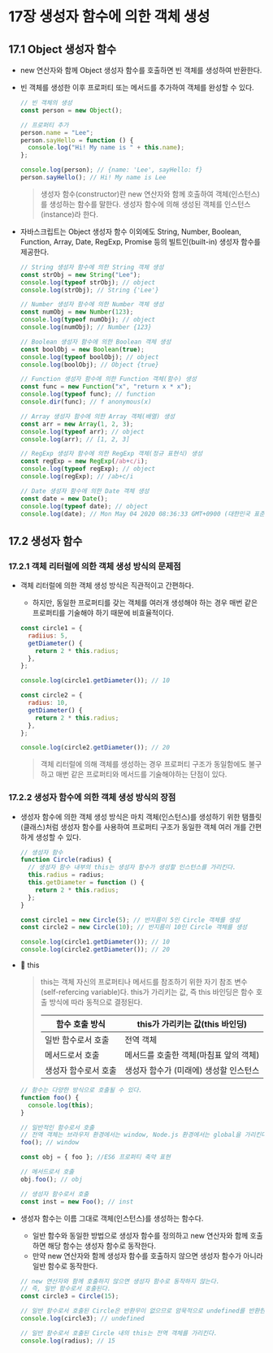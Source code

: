 # 17장 생성자 함수에 의한 객체 생성

## 17.1 Object 생성자 함수

- new 연산자와 함께 Object 생성자 함수를 호출하면 빈 객체를 생성하여 반환한다.
- 빈 객체를 생성한 이후 프로퍼티 또는 메서드를 추가하여 객체를 완성할 수 있다.

  ```javascript
  // 빈 객체의 생성
  const person = new Object();

  // 프로퍼티 추가
  person.name = "Lee";
  person.sayHello = function () {
    console.log("Hi! My name is " + this.name);
  };

  console.log(person); // {name: 'Lee', sayHello: f}
  person.sayHello(); // Hi! My name is Lee
  ```

  > 생성자 함수(constructor)란 new 연산자와 함께 호출하여 객체(인스턴스)를 생성하는 함수를 말한다. 생성자 함수에 의해 생성된 객체를 인스턴스(instance)라 한다.

- 자바스크립트는 Object 생성자 함수 이외에도 String, Number, Boolean, Function, Array, Date, RegExp, Promise 등의 빌트인(built-in) 생성자 함수를 제공한다.

  ```javascript
  // String 생성자 함수에 의한 String 객체 생성
  const strObj = new String("Lee");
  console.log(typeof strObj); // object
  console.log(strObj); // String {'Lee'}

  // Number 생성자 함수에 의한 Number 객체 생성
  const numObj = new Number(123);
  console.log(typeof numObj); // object
  console.log(numObj); // Number {123}

  // Boolean 생성자 함수에 의한 Boolean 객체 생성
  const boolObj = new Boolean(true);
  console.log(typeof boolObj); // object
  console.log(boolObj); // Object {true}

  // Function 생성자 함수에 의한 Function 객체(함수) 생성
  const func = new Function("x", "return x * x");
  console.log(typeof func); // function
  console.dir(func); // f anonymous(x)

  // Array 생성자 함수에 의한 Array 객체(배열) 생성
  const arr = new Array(1, 2, 3);
  console.log(typeof arr); // object
  console.log(arr); // [1, 2, 3]

  // RegExp 생성자 함수에 의한 RegExp 객체(정규 표현식) 생성
  const regExp = new RegExp(/ab+c/i);
  console.log(typeof regExp); // object
  console.log(regExp); // /ab+c/i

  // Date 생성자 함수에 의한 Date 객체 생성
  const date = new Date();
  console.log(typeof date); // object
  console.log(date); // Mon May 04 2020 08:36:33 GMT+0900 (대한민국 표준시)
  ```

## 17.2 생성자 함수

### 17.2.1 객체 리터럴에 의한 객체 생성 방식의 문제점

- 객체 리터럴에 의한 객체 생성 방식은 직관적이고 간편하다.

  - 하지만, 동일한 프로퍼티를 갖는 객체를 여러개 생성해야 하는 경우 매번 같은 프로퍼티를 기술해야 하기 때문에 비효율적이다.

  ```javascript
  const circle1 = {
    radiius: 5,
    getDiameter() {
      return 2 * this.radius;
    },
  };

  console.log(circle1.getDiameter()); // 10

  const circle2 = {
    radius: 10,
    getDiameter() {
      return 2 * this.radius;
    },
  };

  console.log(circle2.getDiameter()); // 20
  ```

  > 객체 리터럴에 의해 객체를 생성하는 경우 프로퍼티 구조가 동일함에도 불구하고 매번 같은 프로퍼티와 메서드를 기술해야하는 단점이 있다.

### 17.2.2 생성자 함수에 의한 객체 생성 방식의 장점

- 생성자 함수에 의한 객체 생성 방식은 마치 객체(인스턴스)를 생성하기 위한 탬플릿(클래스)처럼 생성자 함수를 사용하여 프로퍼티 구조가 동일한 객체 여러 개를 간편하게 생성할 수 있다.

  ```javascript
  // 생성자 함수
  function Circle(radius) {
    // 생성자 함수 내부의 this는 생성자 함수가 생성할 인스턴스를 가리킨다.
    this.radius = radius;
    this.getDiameter = function () {
      return 2 * this.radius;
    };
  }

  const circle1 = new Circle(5); // 반지름이 5인 Circle 객체를 생성
  const circle2 = new Circle(10); // 반지름이 10인 Circle 객체를 생성

  console.log(circle1.getDiameter()); // 10
  console.log(circle2.getDiameter()); // 20
  ```

- 📄 this

  > this는 객체 자신의 프로퍼티나 메서드를 참조하기 위한 자기 참조 변수(self-refercing variable)다. this가 가리키는 값, 즉 this 바인딩은 함수 호출 방식에 따라 동적으로 결정된다.
  >
  > | 함수 호출 방식       | this가 가리키는 값(this 바인딩)        |
  > | -------------------- | -------------------------------------- |
  > | 일반 함수로서 호출   | 전역 객체                              |
  > | 메서드로서 호출      | 메서드를 호출한 객체(마침표 앞의 객체) |
  > | 생성자 함수로서 호출 | 생성자 함수가 (미래에) 생성할 인스턴스 |

  ```javascript
  // 함수는 다양한 방식으로 호출될 수 있다.
  function foo() {
    console.log(this);
  }

  // 일반적인 함수로서 호출
  // 전역 객체는 브라우저 환경에서는 window, Node.js 환경에서는 global을 가리킨다.
  foo(); // window

  const obj = { foo }; //ES6 프로퍼티 축약 표현

  // 메서드로서 호출
  obj.foo(); // obj

  // 생성자 함수로서 호출
  const inst = new Foo(); // inst
  ```

- 생성자 함수는 이름 그대로 객체(인스턴스)를 생성하는 함수다.

  - 일반 함수와 동일한 방법으로 생성자 함수를 정의하고 new 연산자와 함께 호출하면 해당 함수는 생성자 함수로 동작한다.
  - 만약 new 연산자와 함께 생성자 함수를 호출하지 않으면 생성자 함수가 아니라 일반 함수로 동작한다.

  ```javascript
  // new 연산자와 함께 호출하지 않으면 생성자 함수로 동작하지 않는다.
  // 즉, 일반 함수로서 호출된다.
  const circle3 = Circle(15);

  // 일반 함수로서 호출된 Circle은 반환무이 없으므로 암묵적으로 undefined를 반환한다.
  console.log(circle3); // undefined

  // 일반 함수로서 호출된 Circle 내의 this는 전역 객체를 가리킨다.
  console.log(radius); // 15
  ```
